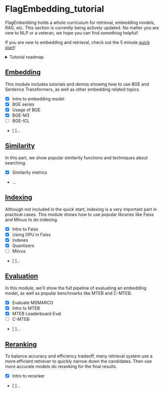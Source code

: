 # FlagEmbedding_tutorial

FlagEmbedding holds a whole curriculum for retrieval, embedding models, RAG, etc. This section is currently being actively updated. No matter you are new to NLP or a veteran, we hope you can find something helpful!

If you are new to embedding and retrieval, check out the 5 minute [quick start](./quick_start.ipynb)!

<details>
  <summary>Tutorial roadmap</summary>
    <img src="./tutorial_map.png"/>
</details>

## [Embedding](./1_Embedding)

This module includes tutorials and demos showing how to use BGE and Sentence Transformers, as well as other embedding related topics.

- [x] Intro to embedding model
- [x] BGE series
- [x] Usage of BGE
- [x] BGE-M3
- [ ] BGE-ICL
- [ ]...

## [Similarity](./2_Similarity)

In this part, we show popular similarity functions and techniques about searching.

- [x] Similarity metrics
- ...

## [Indexing](./3_Indexing)

Although not included in the quick start, indexing is a very important part in practical cases. This module shows how to use popular libraries like Faiss and Milvus to do indexing.

- [x] Intro to Faiss
- [x] Using GPU in Faiss
- [x] Indexes
- [x] Quantizers
- [ ] Milvus
- [ ]...

## [Evaluation](./4_Evaluation)

In this module, we'll show the full pipeline of evaluating an embedding model, as well as popular benchmarks like MTEB and C-MTEB.

- [x] Evaluate MSMARCO
- [x] Intro to MTEB
- [x] MTEB Leaderboard Eval
- [ ] C-MTEB
- [ ]...

## [Reranking](./5_Reranking/)

To balance accuracy and efficiency tradeoff, many retrieval system use a more efficient retriever to quickly narrow down the candidates. Then use more accurate models do reranking for the final results.

- [x] Intro to reranker
- [ ]...